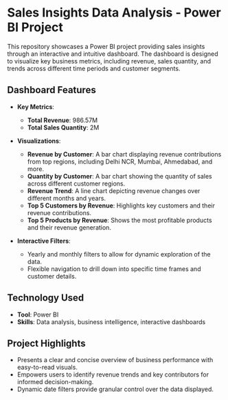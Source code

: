 # Sales Insights Data Analysis - Power BI Project

This repository showcases a Power BI project providing sales insights through an interactive and intuitive dashboard. The dashboard is designed to visualize key business metrics, including revenue, sales quantity, and trends across different time periods and customer segments.

## Dashboard Features

- **Key Metrics**:
  - **Total Revenue**: 986.57M
  - **Total Sales Quantity**: 2M
- **Visualizations**:
  - **Revenue by Customer**: A bar chart displaying revenue contributions from top regions, including Delhi NCR, Mumbai, Ahmedabad, and more.
  - **Quantity by Customer**: A bar chart showing the quantity of sales across different customer regions.
  - **Revenue Trend**: A line chart depicting revenue changes over different months and years.
  - **Top 5 Customers by Revenue**: Highlights key customers and their revenue contributions.
  - **Top 5 Products by Revenue**: Shows the most profitable products and their revenue generation.

- **Interactive Filters**:
  - Yearly and monthly filters to allow for dynamic exploration of the data.
  - Flexible navigation to drill down into specific time frames and customer details.

## Technology Used

- **Tool**: Power BI
- **Skills**: Data analysis, business intelligence, interactive dashboards

## Project Highlights

- Presents a clear and concise overview of business performance with easy-to-read visuals.
- Empowers users to identify revenue trends and key contributors for informed decision-making.
- Dynamic date filters provide granular control over the data displayed.
